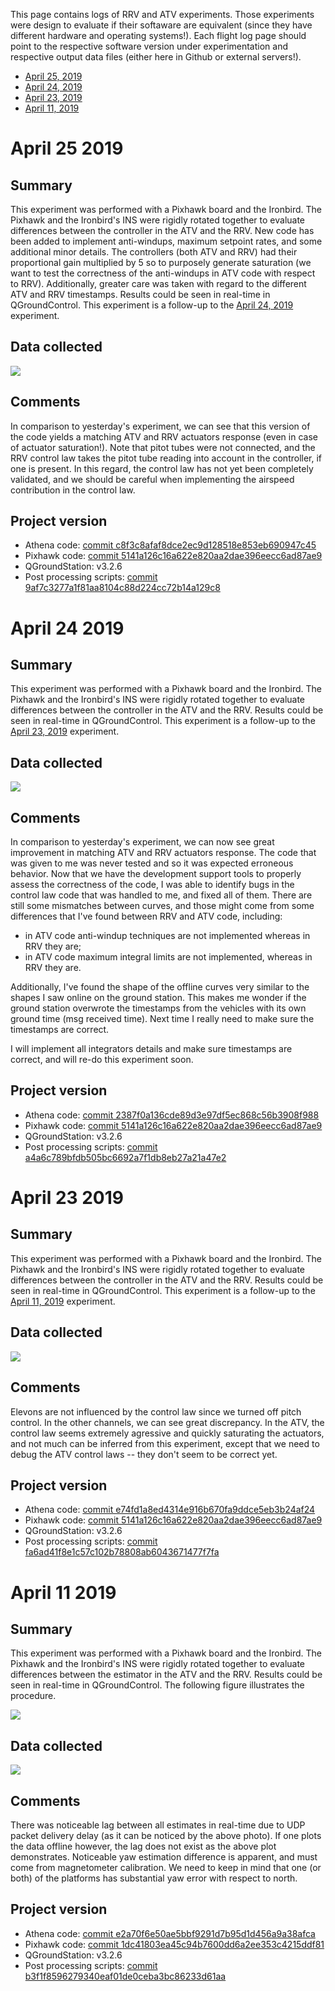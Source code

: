 This page contains logs of RRV and ATV experiments. Those experiments were design to evaluate if their softaware are equivalent (since they have different hardware and operating systems!). Each flight log page should point to the respective software version under experimentation and respective output data files (either here in Github or external servers!).

* [April 25, 2019](#April-25-2019)
* [April 24, 2019](#April-24-2019)
* [April 23, 2019](#April-23-2019)
* [April 11, 2019](#April-11-2019)

# April 25 2019

## Summary

This experiment was performed with a Pixhawk board and the Ironbird. The Pixhawk and the Ironbird's INS were rigidly rotated together to evaluate differences between the controller in the ATV and the RRV. New code has been added to implement anti-windups, maximum setpoint rates, and some additional minor details. The controllers (both ATV and RRV) had their proportional gain multiplied by 5 so to purposely generate saturation (we want to test the correctness of the anti-windups in ATV code with respect to RRV).  Additionally, greater care was taken with regard to the different ATV and RRV timestamps. Results could be seen in real-time in QGroundControl. This experiment is a follow-up to the [April 24, 2019](#April-24-2019) experiment.

## Data collected

![](https://github.com/lustosa-leandro/lustosa-leandro.github.io/blob/master/img/april25-2019.png)

## Comments

In comparison to yesterday's experiment, we can see that this version of the code yields a matching ATV and RRV actuators response (even in case of actuator saturation!). Note that pitot tubes were not connected, and the RRV control law takes the pitot tube reading into account in the controller, if one is present. In this regard, the control law has not yet been completely validated, and we should be careful when implementing the airspeed contribution in the control law.

## Project version

* Athena code: [commit c8f3c8afaf8dce2ec9d128518e853eb690947c45](https://github.com/UM-A2SRL/xhale-avionics/commit/c8f3c8afaf8dce2ec9d128518e853eb690947c45)
* Pixhawk code: [commit 5141a126c16a622e820aa2dae396eecc6ad87ae9](https://github.com/UM-A2SRL/xhale-pixhawk/commit/5141a126c16a622e820aa2dae396eecc6ad87ae9) 
* QGroundStation: v3.2.6
* Post processing scripts: [commit 9af7c3277a1f81aa8104c88d224cc72b14a129c8](https://github.com/UM-A2SRL/xhale-postprocessing/commit/9af7c3277a1f81aa8104c88d224cc72b14a129c8)

# April 24 2019

## Summary

This experiment was performed with a Pixhawk board and the Ironbird. The Pixhawk and the Ironbird's INS were rigidly rotated together to evaluate differences between the controller in the ATV and the RRV. Results could be seen in real-time in QGroundControl. This experiment is a follow-up to the [April 23, 2019](#April-23-2019) experiment.

## Data collected

![](https://github.com/lustosa-leandro/lustosa-leandro.github.io/blob/master/img/april24-2019.png)

## Comments

In comparison to yesterday's experiment, we can now see great improvement in matching ATV and RRV actuators response. The code that was given to me was never tested and so it was expected erroneous behavior. Now that we have the development support tools to properly assess the correctness of the code, I was able to identify bugs in the control law code that was handled to me, and fixed all of them. There are still some mismatches between curves, and those might come from some differences that I've found between RRV and ATV code, including:

* in ATV code anti-windup techniques are not implemented whereas in RRV they are;
* in ATV code maximum integral limits are not implemented, whereas in RRV they are.

Additionally, I've found the shape of the offline curves very similar to the shapes I saw online on the ground station. This makes me wonder if the ground station overwrote the timestamps from the vehicles with its own ground time (msg received time). Next time I really need to make sure the timestamps are correct.

I will implement all integrators details and make sure timestamps are correct, and will re-do this experiment soon.

## Project version

* Athena code: [commit 2387f0a136cde89d3e97df5ec868c56b3908f988](https://github.com/UM-A2SRL/xhale-avionics/commit/2387f0a136cde89d3e97df5ec868c56b3908f988)
* Pixhawk code: [commit 5141a126c16a622e820aa2dae396eecc6ad87ae9](https://github.com/UM-A2SRL/xhale-pixhawk/commit/5141a126c16a622e820aa2dae396eecc6ad87ae9) 
* QGroundStation: v3.2.6
* Post processing scripts: [commit a4a6c789bfdb505bc6692a7f1db8eb27a21a47e2](https://github.com/UM-A2SRL/xhale-postprocessing/commit/a4a6c789bfdb505bc6692a7f1db8eb27a21a47e2)

# April 23 2019

## Summary

This experiment was performed with a Pixhawk board and the Ironbird. The Pixhawk and the Ironbird's INS were rigidly rotated together to evaluate differences between the controller in the ATV and the RRV. Results could be seen in real-time in QGroundControl. This experiment is a follow-up to the [April 11, 2019](#April-11-2019) experiment.

## Data collected

![](https://github.com/lustosa-leandro/lustosa-leandro.github.io/blob/master/img/april23-2019.png)

## Comments

Elevons are not influenced by the control law since we turned off pitch control. In the other channels, we can see great discrepancy. In the ATV, the control law seems extremely agressive and quickly saturating the actuators, and not much can be inferred from this experiment, except that we need to debug the ATV control laws -- they don't seem to be correct yet.

## Project version

* Athena code: [commit e74fd1a8ed4314e916b670fa9ddce5eb3b24af24](https://github.com/UM-A2SRL/xhale-avionics/commit/e74fd1a8ed4314e916b670fa9ddce5eb3b24af24)
* Pixhawk code: [commit 5141a126c16a622e820aa2dae396eecc6ad87ae9](https://github.com/UM-A2SRL/xhale-pixhawk/commit/5141a126c16a622e820aa2dae396eecc6ad87ae9) 
* QGroundStation: v3.2.6
* Post processing scripts: [commit fa6ad41f8e1c57c102b78808ab6043671477f7fa](https://github.com/UM-A2SRL/xhale-postprocessing/commit/fa6ad41f8e1c57c102b78808ab6043671477f7fa)

# April 11 2019

## Summary

This experiment was performed with a Pixhawk board and the Ironbird. The Pixhawk and the Ironbird's INS were rigidly rotated together to evaluate differences between the estimator in the ATV and the RRV. Results could be seen in real-time in QGroundControl. The following figure illustrates the procedure.

![](https://github.com/lustosa-leandro/lustosa-leandro.github.io/blob/master/img/ExpBothObservers.png)

## Data collected

![](https://github.com/lustosa-leandro/lustosa-leandro.github.io/blob/master/img/april11-2019.png)

## Comments

There was noticeable lag between all estimates in real-time due to UDP packet delivery delay (as it can be noticed by the above photo). If one plots the data offline however, the lag does not exist as the above plot demonstrates. Noticeable yaw estimation difference is apparent, and must come from magnetometer calibration. We need to keep in mind that one (or both) of the platforms has substantial yaw error with respect to north.

## Project version

* Athena code: [commit e2a70f6e50ae5bbf9291d7b95d1d456a9a38afca](https://github.com/UM-A2SRL/xhale-avionics/commit/e2a70f6e50ae5bbf9291d7b95d1d456a9a38afca)
* Pixhawk code: [commit 1dc41803ea45c94b7600dd6a2ee353c4215ddf81](https://github.com/UM-A2SRL/xhale-pixhawk/commit/1dc41803ea45c94b7600dd6a2ee353c4215ddf81) 
* QGroundStation: v3.2.6
* Post processing scripts: [commit b3f1f8596279340eaf01de0ceba3bc86233d61aa](https://github.com/UM-A2SRL/xhale-postprocessing/commit/b3f1f8596279340eaf01de0ceba3bc86233d61aa)



